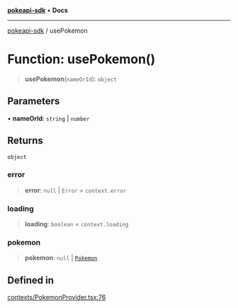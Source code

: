 [**pokeapi-sdk**](../README.md) • **Docs**

***

[pokeapi-sdk](../README.md) / usePokemon

# Function: usePokemon()

> **usePokemon**(`nameOrId`): `object`

## Parameters

• **nameOrId**: `string` \| `number`

## Returns

`object`

### error

> **error**: `null` \| `Error` = `context.error`

### loading

> **loading**: `boolean` = `context.loading`

### pokemon

> **pokemon**: `null` \| [`Pokemon`](../type-aliases/Pokemon.md)

## Defined in

[contexts/PokemonProvider.tsx:76](https://github.com/mdebauge/pokeapi/blob/bda097c5f0bf5f38c8f60e454f9081d34fd75200/packages/pokeapi-sdk/src/contexts/PokemonProvider.tsx#L76)
